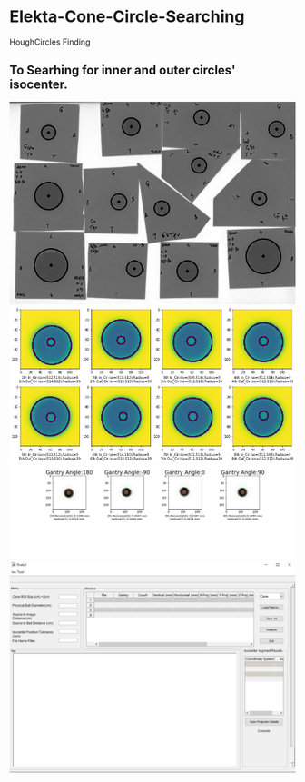 # Elekta-Cone-Circle-Searching
HoughCircles Finding

## To Searhing for inner and outer circles' isocenter.
![alt text](https://github.com/fishdda/Elekta-Cone-Circle-Searching/blob/master/test_circle.jpg)
![alt text](https://github.com/fishdda/Elekta-Cone-Circle-Searching/blob/master/Withoutmean.png)
![alt text](https://github.com/fishdda/Elekta-Cone-Circle-Searching/blob/master/results.png)
![alt text](https://github.com/fishdda/Elekta-Cone-Circle-Searching/blob/master/ConeUI.PNG)
